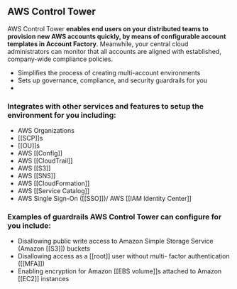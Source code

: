 ## AWS Control Tower

AWS Control Tower **enables end users on your distributed teams to provision new AWS accounts quickly, by means of configurable account templates in Account Factory**. Meanwhile, your central cloud administrators can monitor that all accounts are aligned with established, company-wide compliance policies.

-   Simplifies the process of creating multi-account environments
-   Sets up governance, compliance, and security guardrails for you
- 
### Integrates with other services and features to setup the environment for you including:

*   AWS Organizations
*   [[SCP]]s
*   [[OU]]s
*   AWS [[Config]]
*   AWS [[CloudTrail]]
*   AWS [[S3]]
*   AWS [[SNS]]
*   AWS [[CloudFormation]]
*   AWS [[Service Catalog]]
*   AWS Single Sign-On ([[SSO]])/ AWS [[IAM Identity Center]]

### Examples of guardrails AWS Control Tower can configure for you include:

-   Disallowing public write access to Amazon Simple Storage Service (Amazon [[S3]]) buckets
-   Disallowing access as a [[root]] user without multi- factor authentication ([[MFA]])
-   Enabling encryption for Amazon [[EBS volume]]s attached to Amazon [[EC2]] instances